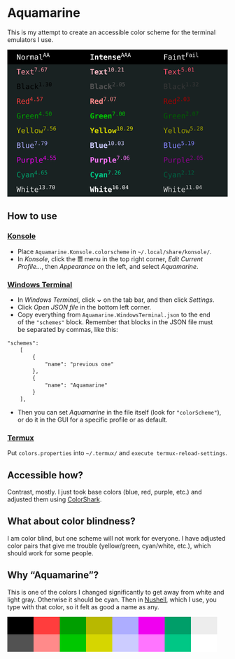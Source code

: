 # Aquamarine

This is my attempt to create an accessible color scheme for the terminal emulators I use.

![Table showing colors in normal, intense and faint variants, with numbers representing contrast.](table.svg)

## How to use

### [Konsole](https://konsole.kde.org/)

* Place `Aquamarine.Konsole.colorscheme` in `~/.local/share/konsole/`.
* In *Konsole*, click the **☰** menu in the top right corner, *Edit Current Profile…*, then *Appearance* on the left, and select *Aquamarine*.

### [Windows Terminal](https://github.com/Microsoft/Terminal)

* In *Windows Terminal*, click **⌄** on the tab bar, and then click *Settings*.
* Click *Open JSON file* in the bottom left corner.
* Copy everything from `Aquamarine.WindowsTerminal.json` to the end of the `"schemes"` block. Remember that blocks in the JSON file must be separated by commas, like this:
````
"schemes":
    [
        {
            "name": "previous one"
        },
        {
            "name": "Aquamarine"
        }
    ],
````
* Then you can set *Aquamarine* in the file itself (look for `"colorScheme"`), or do it in the GUI for a specific profile or as default.

### [Termux](https://termux.dev/en/)

Put `colors.properties` into `~/.termux/` and `execute termux-reload-settings`.

## Accessible how?

Contrast, mostly. I just took base colors (blue, red, purple, etc.) and adjusted them using [ColorShark](https://colorshark.io).

## What about color blindness?

I am color blind, but one scheme will not work for everyone. I have adjusted color pairs that give me trouble (yellow/green, cyan/white, etc.), which should work for some people.

## Why “Aquamarine”?

This is one of the colors I changed significantly to get away from white and light gray. Otherwise it should be cyan. Then in [Nushell](https://www.nushell.sh), which I use, you type with that color, so it felt as good a name as any.

![Colors in two rows, as seen in fastfetch, neofetch and similar programs.](colors.svg)

